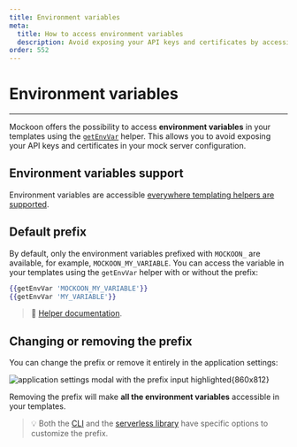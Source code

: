 ```yaml
---
title: Environment variables
meta:
  title: How to access environment variables
  description: Avoid exposing your API keys and certificates by accessing environment variables in your mock server routes
order: 552
---
```


# Environment variables

---

Mockoon offers the possibility to access **environment variables** in your templates using the [`getEnvVar`](docs:templating/mockoon-variables-helpers#getenvvar) helper. This allows you to avoid exposing your API keys and certificates in your mock server configuration.

## Environment variables support

Environment variables are accessible [everywhere templating helpers are supported](docs:templating/overview).

## Default prefix

By default, only the environment variables prefixed with `MOCKOON_` are available, for example, `MOCKOON_MY_VARIABLE`. You can access the variable in your templates using the `getEnvVar` helper with or without the prefix:

```handlebars
{{getEnvVar 'MOCKOON_MY_VARIABLE'}}
{{getEnvVar 'MY_VARIABLE'}}
```

> 📘 [Helper documentation](docs:templating/mockoon-variables-helpers#getenvvar).

## Changing or removing the prefix

You can change the prefix or remove it entirely in the application settings:

![application settings modal with the prefix input highlighted{860x812}](docs-img:settings-environment-variables-prefix.png)

Removing the prefix will make **all the environment variables** accessible in your templates.

> 💡 Both the [CLI](https://github.com/mockoon/mockoon/blob/main/packages/cli/README.md#customize-the-environment-variables-prefix) and the [serverless library](https://github.com/mockoon/mockoon/blob/main/packages/serverless/README.md#options) have specific options to customize the prefix.
